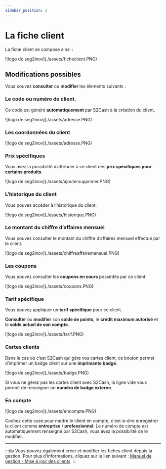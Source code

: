 ```yaml
---
sidebar_position: 2
---
```


# La fiche client


La fiche client se compose ainsi :

<div className="contenaireImg">
    ![logo de seg2inov](./assets/ficheclient.PNG)
    </div>


## Modifications possibles

Vous pouvez **consulter** ou **modifier** les élements suivants :

### Le code ou numéro de client.

Ce code est généré **automatiquement** par S2Cash à la création du client.

<div className="contenaireImg">
    ![logo de seg2inov](./assets/adresse.PNG)
    </div>

### Les coordonnées du client

<div className="contenaireImg">
    ![logo de seg2inov](./assets/adresse.PNG)
    </div>

### Prix spécifiques

Vous avez la possibilité d’attribuer à ce client des **prix spécifiques pour certains produits**.

<div className="contenaireImg">
    ![logo de seg2inov](./assets/ajoutersupprimer.PNG)
    </div>

### L’historique du client

Vous pouvez accéder à l’historique du client.

<div className="contenaireImg">
    ![logo de seg2inov](./assets/historique.PNG)
    </div>

### Le montant du chiffre d’affaires mensuel

Vous pouvez consulter le montant du chiffre d’affaires mensuel effectué par le client.

<div className="contenaireImg">
    ![logo de seg2inov](./assets/chiffreaffairemensuel.PNG)
    </div>

### Les coupons

Vous pouvez consulter les **coupons en cours** possédés par ce client.

<div className="contenaireImg">
    ![logo de seg2inov](./assets/coupons.PNG)
    </div>

### Tarif spécifique

Vous pouvez appliquer un **tarif spécifique** pour ce client.

**Consulter** ou **modifier** son **solde de points**, le **crédit maximum autorisé** et le **solde actuel de son compte**.
  
<div className="contenaireImg">
    ![logo de seg2inov](./assets/tarif.PNG)
    </div>

### Cartes clients

Dans le cas où c’est S2Cash qui gère vos cartes client, ce bouton permet d’imprimer un badge client sur une **imprimante badge**.

<div className="contenaireImg">
    ![logo de seg2inov](./assets/badge.PNG)
    </div>

Si vous ne gérez pas les cartes client avec S2Cash, la ligne vide vous permet de renseigner un **numéro de badge externe**.

### En compte

<div className="contenaireImg">
    ![logo de seg2inov](./assets/encompte.PNG)
    </div>

Cochez cette case pour mettre le client en compte, c'est-à-dire enregistrer le client comme **entreprise** / **professionnel**. Le numéro de compte est automatiquement renseigné par S2Cash, vous avez la possibilité de le modifier.

--------------------------------------

:::tip
Vous pouvez également créer et modifier les fiches client depuis la gestion. Pour plus d'informations, cliquez sur le lien suivant : [Manuel de gestion - Mise à jour des clients](https://aide.seg2inov.fr/docs/manuel-gestion/clients/maj-clients).
:::